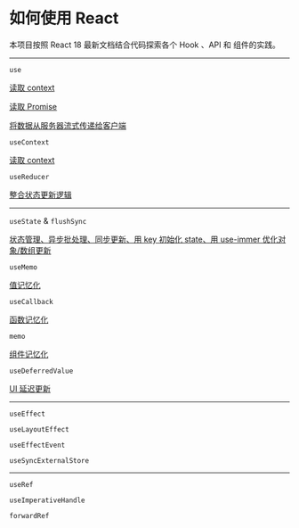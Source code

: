 # 如何使用 React

本项目按照 React 18 最新文档结合代码探索各个 Hook 、API 和 组件的实践。

---

`use`

[读取 context](./app/use-w-context/page.tsx)

[读取 Promise](./app/use-w-promise/page.tsx)

[将数据从服务器流式传递给客户端](./app/use-w-stream/page.tsx)

`useContext`

[读取 context](./app/use-context/page.tsx)

`useReducer`

[整合状态更新逻辑](./app/use-reducer/page.tsx)

---

`useState` & `flushSync`

[状态管理、异步批处理、同步更新、用 key 初始化 state、用 use-immer 优化对象/数组更新](./app/use-state/page.tsx)

`useMemo`

[值记忆化](./app/use-memo/page.tsx)

`useCallback`

[函数记忆化](./app/use-callback/page.tsx)

`memo`

[组件记忆化](./app/memo/page.tsx)

`useDeferredValue`

[UI 延迟更新](./app/use-deferred-value/page.tsx)

---

`useEffect`

`useLayoutEffect`

`useEffectEvent`

`useSyncExternalStore`

---

`useRef`

`useImperativeHandle`

`forwardRef`
